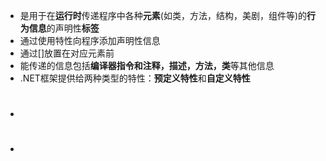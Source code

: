 - 是用于在**运行时**传递程序中各种**元素**(如类，方法，结构，美剧，组件等)的**行为信息**的声明性**标签**
- 通过使用特性向程序添加声明性信息
- 通过[]放置在对应元素前
- 能传递的信息包括**编译器指令和注释，描述，方法，类**等其他信息
- .NET框架提供给两种类型的特性：**预定义特性**和**自定义特性**
- #
-